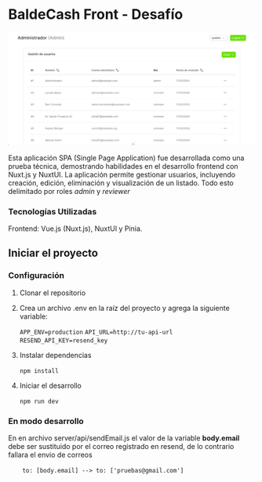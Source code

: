 # BaldeCash Front - Desafío

![dashboard](https://github.com/jrosasr/balde-front/blob/master/public/screens/dashboard.png?raw=true "dashboard")

Esta aplicación SPA (Single Page Application) fue desarrollada como una prueba técnica, demostrando habilidades en el desarrollo frontend con Nuxt.js y NuxtUI. La aplicación permite gestionar usuarios, incluyendo creación, edición, eliminación y visualización de un listado. Todo esto delimitado por roles *admin* y *reviewer*

### Tecnologías Utilizadas

Frontend: Vue.js (Nuxt.js), NuxtUI y Pinia.

## Iniciar el proyecto

### Configuración
1. Clonar el repositorio

2. Crea un archivo .env en la raíz del proyecto y agrega la siguiente variable:

    `APP_ENV=production`
    `API_URL=http://tu-api-url`
    `RESEND_API_KEY=resend_key`

3. Instalar dependencias

    `npm install`

4. Iniciar el desarrollo

    `npm run dev`

### En modo desarrollo
En en archivo server/api/sendEmail.js el valor de la variable **body.email** debe ser sustituido por el correo registrado en resend, de lo contrario fallara el envio de correos


`    
    to: [body.email] --> to: ['pruebas@gmail.com']
`